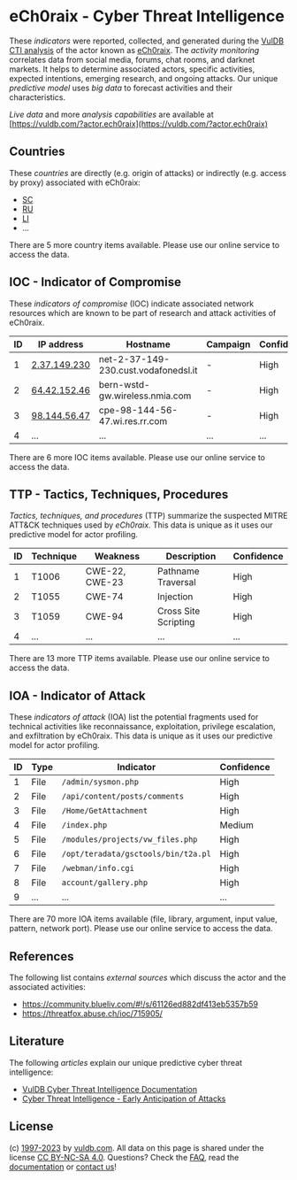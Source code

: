 # eCh0raix - Cyber Threat Intelligence

These _indicators_ were reported, collected, and generated during the [VulDB CTI analysis](https://vuldb.com/?kb.cti) of the actor known as [eCh0raix](https://vuldb.com/?actor.ech0raix). The _activity monitoring_ correlates data from social media, forums, chat rooms, and darknet markets. It helps to determine associated actors, specific activities, expected intentions, emerging research, and ongoing attacks. Our unique _predictive model_ uses _big data_ to forecast activities and their characteristics.

_Live data_ and more _analysis capabilities_ are available at [https://vuldb.com/?actor.ech0raix](https://vuldb.com/?actor.ech0raix)

## Countries

These _countries_ are directly (e.g. origin of attacks) or indirectly (e.g. access by proxy) associated with eCh0raix:

* [SC](https://vuldb.com/?country.sc)
* [RU](https://vuldb.com/?country.ru)
* [LI](https://vuldb.com/?country.li)
* ...

There are 5 more country items available. Please use our online service to access the data.

## IOC - Indicator of Compromise

These _indicators of compromise_ (IOC) indicate associated network resources which are known to be part of research and attack activities of eCh0raix.

ID | IP address | Hostname | Campaign | Confidence
-- | ---------- | -------- | -------- | ----------
1 | [2.37.149.230](https://vuldb.com/?ip.2.37.149.230) | net-2-37-149-230.cust.vodafonedsl.it | - | High
2 | [64.42.152.46](https://vuldb.com/?ip.64.42.152.46) | bern-wstd-gw.wireless.nmia.com | - | High
3 | [98.144.56.47](https://vuldb.com/?ip.98.144.56.47) | cpe-98-144-56-47.wi.res.rr.com | - | High
4 | ... | ... | ... | ...

There are 6 more IOC items available. Please use our online service to access the data.

## TTP - Tactics, Techniques, Procedures

_Tactics, techniques, and procedures_ (TTP) summarize the suspected MITRE ATT&CK techniques used by _eCh0raix_. This data is unique as it uses our predictive model for actor profiling.

ID | Technique | Weakness | Description | Confidence
-- | --------- | -------- | ----------- | ----------
1 | T1006 | CWE-22, CWE-23 | Pathname Traversal | High
2 | T1055 | CWE-74 | Injection | High
3 | T1059 | CWE-94 | Cross Site Scripting | High
4 | ... | ... | ... | ...

There are 13 more TTP items available. Please use our online service to access the data.

## IOA - Indicator of Attack

These _indicators of attack_ (IOA) list the potential fragments used for technical activities like reconnaissance, exploitation, privilege escalation, and exfiltration by eCh0raix. This data is unique as it uses our predictive model for actor profiling.

ID | Type | Indicator | Confidence
-- | ---- | --------- | ----------
1 | File | `/admin/sysmon.php` | High
2 | File | `/api/content/posts/comments` | High
3 | File | `/Home/GetAttachment` | High
4 | File | `/index.php` | Medium
5 | File | `/modules/projects/vw_files.php` | High
6 | File | `/opt/teradata/gsctools/bin/t2a.pl` | High
7 | File | `/webman/info.cgi` | High
8 | File | `account/gallery.php` | High
9 | ... | ... | ...

There are 70 more IOA items available (file, library, argument, input value, pattern, network port). Please use our online service to access the data.

## References

The following list contains _external sources_ which discuss the actor and the associated activities:

* https://community.blueliv.com/#!/s/61126ed882df413eb5357b59
* https://threatfox.abuse.ch/ioc/715905/

## Literature

The following _articles_ explain our unique predictive cyber threat intelligence:

* [VulDB Cyber Threat Intelligence Documentation](https://vuldb.com/?kb.cti)
* [Cyber Threat Intelligence - Early Anticipation of Attacks](https://www.scip.ch/en/?labs.20201022)

## License

(c) [1997-2023](https://vuldb.com/?kb.changelog) by [vuldb.com](https://vuldb.com/?kb.about). All data on this page is shared under the license [CC BY-NC-SA 4.0](https://creativecommons.org/licenses/by-nc-sa/4.0/). Questions? Check the [FAQ](https://vuldb.com/?kb.faq), read the [documentation](https://vuldb.com/?kb) or [contact us](https://vuldb.com/?contact)!
